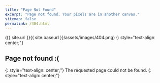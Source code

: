 ```yaml
---
title: "Page Not Found"
excerpt: "Page not found. Your pixels are in another canvas."
sitemap: false
permalink: /404.html
---
```

({{ site.url }}{{ site.baseurl }}/assets/images/404.png)
{: style="text-align: center;"}
## Page not found :(
{: style="text-align: center;"}
The requested page could not be found.
{: style="text-align: center;"}